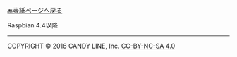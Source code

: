 [🔙表紙ページへ戻る](Home.md)

Raspbian 4.4以降

---
COPYRIGHT © 2016 CANDY LINE, Inc. [CC-BY-NC-SA 4.0](https://creativecommons.org/licenses/by-nc-sa/4.0/)
